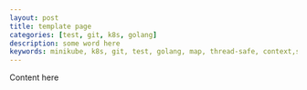 ```yaml
---
layout: post
title: template page
categories: [test, git, k8s, golang]
description: some word here
keywords: minikube, k8s, git, test, golang, map, thread-safe, context,state-machine
---
```


Content here
